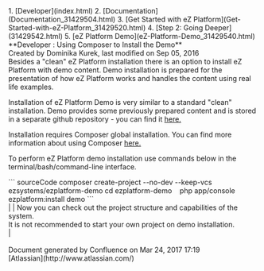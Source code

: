 <div id="page">
<div id="main" class="aui-page-panel">
<div id="main-header">
<div id="breadcrumb-section">
1.  [Developer](index.html)
2.  [Documentation](Documentation_31429504.html)
3.  [Get Started with eZ Platform](Get-Started-with-eZ-Platform_31429520.html)
4.  [Step 2: Going Deeper](31429542.html)
5.  [eZ Platform Demo](eZ-Platform-Demo_31429540.html)

</div>
**Developer : Using Composer to Install the Demo**

</div>
<div id="content" class="view">
<div class="page-metadata">
Created by Dominika Kurek, last modified on Sep 05, 2016

</div>
<div id="main-content" class="wiki-content group">
<div class="contentLayout2">
<div class="columnLayout two-right-sidebar"
data-layout="two-right-sidebar">
<div class="cell normal" data-type="normal">
<div class="innerCell">
Besides a "clean" eZ Platform installation there is an option to install eZ Platform with demo content. Demo installation is prepared for the presentation of how eZ Platform works and handles the content using real life examples.

Installation of eZ Platform Demo is very similar to a standard "clean" installation. Demo provides some previously prepared content and is stored in a separate github repository - you can find it [here.](https://github.com/ezsystems/ezplatform-demo)

Installation requires Composer global installation. You can find more information about using Composer [here.](Using-Composer_31431588.html)

To perform eZ Platform demo installation use commands below in the terminal/bash/command-line interface. 

<div class="code panel pdl" style="border-width: 1px;">
<div class="codeContent panelContent pdl">
``` sourceCode
composer create-project --no-dev --keep-vcs ezsystems/ezplatform-demo
cd ezplatform-demo
  
php app/console ezplatform:install demo
```

</div>
</div>
| | Now you can check out the project structure and capabilities of the system.

<div
class="confluence-information-macro confluence-information-macro-warning">
<div class="confluence-information-macro-body">
It is not recommended to start your own project on demo installation.

</div>
</div>
|

</div>
</div>
<div class="cell aside" data-type="aside">
<div class="innerCell">
 

</div>
</div>
</div>
</div>
</div>
</div>
</div>
<div id="footer" role="contentinfo">
<div class="section footer-body">
Document generated by Confluence on Mar 24, 2017 17:19

<div id="footer-logo">
[Atlassian](http://www.atlassian.com/)

</div>
</div>
</div>
</div>

